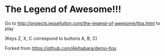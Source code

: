 # The Legend of Awesome!!!

Go to http://projects.jessefulton.com/the-legend-of-awesome/tlos.html to play

(Keys Z, X, C correspond to buttons A, B, C)

Forked from https://github.com/Akihabara/demo-tlos